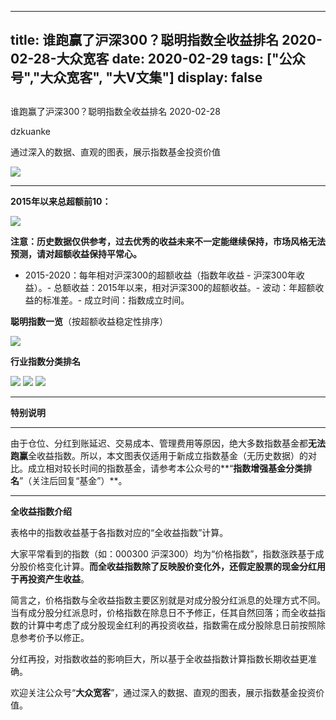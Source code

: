 
---
title:   谁跑赢了沪深300？聪明指数全收益排名 2020-02-28-大众宽客
date: 2020-02-29
tags: ["公众号","大众宽客", "大V文集"]
display: false
---


## 



谁跑赢了沪深300？聪明指数全收益排名 2020-02-28




dzkuanke




通过深入的数据、直观的图表，展示指数基金投资价值


<img class="rich_pages js_insertlocalimg" data-ratio="0.551948051948052" data-s="300,640" src="https://mmbiz.qpic.cn/mmbiz_png/PKw3FQPmhIjuFlXCNibjlaNrlBb6YETibUuZXfw8UQd2D8op6F9S7nBibZPHFevibsa97YibqHtBLRJ2PopfnNjh7uQ/640?wx_fmt=png" data-type="png" data-w="924" style=""/>

****

**2015年以来总超额前10：**

<img class="rich_pages js_insertlocalimg" data-ratio="0.5517241379310345" data-s="300,640" src="https://mmbiz.qpic.cn/mmbiz_png/PKw3FQPmhIjuFlXCNibjlaNrlBb6YETibUPSt8YD16c7RX1Q9YE3OlicNO93vVBicUHtjtnVRHHb4Qvu0CuPfWBO2Q/640?wx_fmt=png" data-type="png" data-w="928" style="letter-spacing: 0.544px;text-align: center;white-space: normal;background-color: rgb(255, 255, 255);"/>



**注意：历史数据仅供参考，过去优秀的收益未来不一定能继续保持，市场风格无法预测，请对超额收益保持平常心。**
- 2015-2020：每年相对沪深300的超额收益（指数年收益 - 沪深300年收益）。- 总额收益：2015年以来，相对沪深300的超额收益。- 波动：年超额收益的标准差。- 成立时间：指数成立时间。


**聪明指数一览**（按超额收益稳定性排序）

<img class="rich_pages js_insertlocalimg" data-ratio="1.4797441364605544" data-s="300,640" src="https://mmbiz.qpic.cn/mmbiz_png/PKw3FQPmhIjuFlXCNibjlaNrlBb6YETibU9u2Grfib0TwGyUpCcibqf952HicykjdtjVwrPiajGkyN0hM3uGDicYcL4nw/640?wx_fmt=png" data-type="png" data-w="938" style=""/>



**行业指数分类排名**

<img class="rich_pages js_insertlocalimg" data-ratio="1.0614754098360655" data-s="300,640" src="https://mmbiz.qpic.cn/mmbiz_png/PKw3FQPmhIjuFlXCNibjlaNrlBb6YETibUiahgE6lrteiacNXrbpzLOSDXibdJzWicDYnG68eOk212r0mbciaicbxkq9XQ/640?wx_fmt=png" data-type="png" data-w="976" style=""/>

<img class="rich_pages js_insertlocalimg" data-ratio="0.6780383795309168" data-s="300,640" src="https://mmbiz.qpic.cn/mmbiz_png/PKw3FQPmhIjuFlXCNibjlaNrlBb6YETibUhv0go6vNczMserBViaqbwMiaJ8MKAFgqBnClR3dhEkdS1RHIec46VKyw/640?wx_fmt=png" data-type="png" data-w="938" style=""/>

<img class="rich_pages js_insertlocalimg" data-ratio="0.7321814254859611" data-s="300,640" src="https://mmbiz.qpic.cn/mmbiz_png/PKw3FQPmhIjuFlXCNibjlaNrlBb6YETibUDK02aGwticmIsEUInuvOakQewW1EPH2U3nA5icb5uvCzUZC2LpfcZQIA/640?wx_fmt=png" data-type="png" data-w="926" style=""/>



****

**特别说明**

****

由于仓位、分红到账延迟、交易成本、管理费用等原因，绝大多数指数基金都**无法跑赢**全收益指数。所以，本文图表仅适用于新成立指数基金（无历史数据）的对比。成立相对较长时间的指数基金，请参考本公众号的**“****指数增强基金分类排名****”（关注后回复“基金”）**。



****

**全收益指数介绍**



表格中的指数收益基于各指数对应的“全收益指数”计算。



大家平常看到的指数（如：000300 沪深300）均为“价格指数”，指数涨跌基于成分股价格变化计算。**而全收益指数除了反映股价变化外，还假定股票的现金分红用于再投资产生收益**。



简言之，价格指数与全收益指数主要区别就是对成分股分红派息的处理方式不同。当有成分股分红派息时，价格指数在除息日不予修正，任其自然回落；而全收益指数的计算中考虑了成分股现金红利的再投资收益，指数需在成分股除息日前按照除息参考价予以修正。



分红再投，对指数收益的影响巨大，所以基于全收益指数计算指数长期收益更准确。





欢迎关注公众号“**大众宽客**”，通过深入的数据、直观的图表，展示指数基金投资价值。








